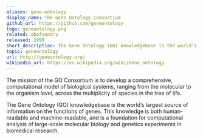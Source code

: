 ```yaml
---
aliases: gene-ontology
display_name: The Gene Ontology Consortium
github_url: https://github.com/geneontology
logo: geneontology.png
related: obofoundry
released: 1999
short_description: The Gene Ontology (GO) knowledgebase is the world’s largest source of information on the functions of genes.
topic: geneontology
url: http://geneontology.org/
wikipedia_url: https://en.wikipedia.org/wiki/Gene_ontology
---
```

The mission of the GO Consortium is to develop a comprehensive, computational model of biological systems, ranging from the molecular to the organism level, across the multiplicity of species in the tree of life.

The Gene Ontology (GO) knowledgebase is the world’s largest source of information on the functions of genes. This knowledge is both human-readable and machine-readable, and is a foundation for computational analysis of large-scale molecular biology and genetics experiments in biomedical research.
